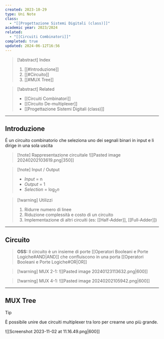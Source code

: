 ```yaml
---
created: 2023-10-29
type: Uni Note
class:
  - "[[Progettazione Sistemi Digitali (class)]]"
academic year: 2023/2024
related:
  - "[[Circuiti Combinatori]]"
completed: true
updated: 2024-06-12T16:56
---
```

>[!abstract] Index
>1. [[#Introduzione]]
>3. [[#Circuito]]
>4. [[#MUX Tree]]

>[!abstract] Related
>- [[Circuiti Combinatori]]
>- [[Circuito De-multiplexer]]
>- [[Progettazione Sistemi Digitali (class)]]

---
## Introduzione

É un circuito combinatorio che seleziona uno dei segnali binari in input e li dirige in una sola uscita

>[!note] Rappresentazione circuitale
>![[Pasted image 20240202103619.png|350]]

>[!note] Input / Output 
>- *Input* = n
>- *Output* = 1
>- *Selection* = $\log_{2}n$

>[!warning] Utilizzi
>1. Ridurre numero di linee
>2. Riduzione complessità e costo di un circuito
>3. Implementazione di altri circuiti (es: [[Half-Adder]], [[Full-Adder]])

---
## Circuito

>**OSS:** Il circuito è un insieme di porte [[Operatori Booleani e Porte Logiche#AND|AND]] che confluiscono in una porta [[Operatori Booleani e Porte Logiche#OR|OR]] 

>[!warning] MUX 2-1:
>![[Pasted image 20240123113632.png|600]]

>[!warning] MUX 4-1:
>![[Pasted image 20240202105942.png|600]]

---
## MUX Tree

>[!tip] 
> È possibile unire due circuiti multiplexer tra loro per crearne uno più grande.

![[Screenshot 2023-11-02 at 11.16.49.png|600]]
